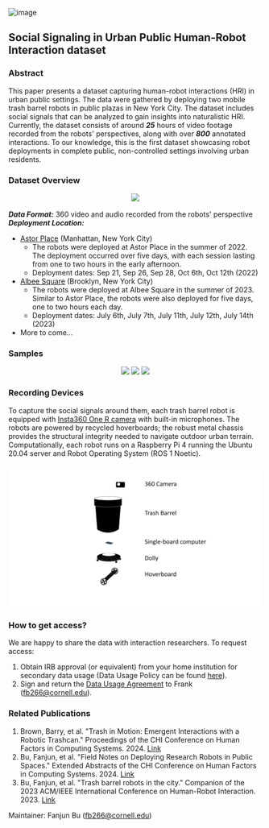 ![image](https://github.com/FAR-Lab/SSUP-HRI/assets/20778137/ce9ee508-4a56-417d-8178-2241860686c8)

## Social Signaling in Urban Public Human-Robot Interaction dataset

### Abstract 
This paper presents a dataset capturing human-robot interactions (HRI) in urban public settings. The data were gathered by deploying two mobile trash barrel robots in public plazas in New York City. The dataset includes social signals that can be analyzed to gain insights into naturalistic HRI. Currently, the dataset consists of around ***25*** hours of video footage recorded from the robots' perspectives, along with over ***800*** annotated interactions. To our knowledge, this is the first dataset showcasing robot deployments in complete public, non-controlled settings involving urban residents.

### Dataset Overview
<p align="center">
<img src="./Images/interaction_gallery.gif" width="600"/>
</p>

***Data Format:*** 360 video and audio recorded from the robots' perspective
***Deployment Location:***
- [Astor Place](https://www.nyc.gov/site/cecm/permitting/astor-place-plaza.page)  (Manhattan, New York City)
  - The robots were deployed at Astor Place in the summer of 2022. The deployment occurred over five days, with each session lasting from one to two hours in the early afternoon.
  - Deployment dates: Sep 21, Sep 26, Sep 28, Oct 6th, Oct 12th (2022)
- [Albee Square](https://www.nyc.gov/site/cecm/permitting/albee-square.page) (Brooklyn, New York City)
  - The robots were deployed at Albee Square in the summer of 2023. Similar to Astor Place, the robots were also deployed for five days, one to two hours each day. 
  - Deployment dates: July 6th, July 7th, July 11th, July 12th, July 14th (2023)
- More to come...

### Samples
<p align="center">
<!-- <img src="./Images/demo_with_caption.gif" width="400"/> -->
<img src="./Images/kiss.gif" width="300"/>
<img src="./Images/10-12-clip19_1.gif" width="300"/>
<img src="./Images/middle_finger.gif" width="300"/>
</p>

### Recording Devices
To capture the social signals around them, each trash barrel robot is equipped with [Insta360 One R camera](https://www.insta360.com/product/insta360-oner_twin-edition) with built-in microphones. The robots are powered by recycled hoverboards; the robust metal chassis provides the structural integrity needed to navigate outdoor urban terrain. Computationally, each robot runs on a Raspberry Pi 4 running the Ubuntu 20.04 server and Robot Operating System (ROS 1 Noetic).
<p align="center">
<img src="./Images/trashbot-animation_1.gif" width="800"/>
</p>

### How to get access?
We are happy to share the data with interaction researchers. To request access:
1. Obtain IRB approval (or equivalent) from your home institution for secondary data usage (Data Usage Policy can be found [here](./SSUP-HRI%20Data%20Use%20Agreement.pdf)).
2. Sign and return the [Data Usage Agreement](./SSUP-HRI%20Data%20Use%20Agreement.pdf) to Frank (fb266@cornell.edu).

### Related Publications
1. Brown, Barry, et al. "Trash in Motion: Emergent Interactions with a Robotic Trashcan." Proceedings of the CHI Conference on Human Factors in Computing Systems. 2024. [Link](https://dl.acm.org/doi/full/10.1145/3613904.3642610)
2. Bu, Fanjun, et al. "Field Notes on Deploying Research Robots in Public Spaces." Extended Abstracts of the CHI Conference on Human Factors in Computing Systems. 2024. [Link](https://dl.acm.org/doi/full/10.1145/3613905.3651044)
3. Bu, Fanjun, et al. "Trash barrel robots in the city." Companion of the 2023 ACM/IEEE International Conference on Human-Robot Interaction. 2023. [Link](https://dl.acm.org/doi/abs/10.1145/3568294.3580206)

Maintainer: Fanjun Bu (fb266@cornell.edu)
